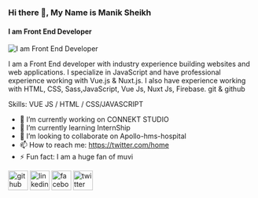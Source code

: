 ### Hi there 👋, My Name is Manik Sheikh
#### I am Front End Developer
![I am Front End Developer](https://media.licdn.com/dms/image/D5616AQGRqUnjDyuVfw/profile-displaybackgroundimage-shrink_350_1400/0/1676995577658?e=1682553600&v=beta&t=G-a2KhkPPM84lSSMH8hWt7D6RDCi59QC1fKVPPa5fmo)

I am a Front End developer with industry experience building websites and web applications. I specialize in JavaScript and have professional experience working with Vue.js & Nuxt.js. I also have experience working with HTML, CSS, Sass,JavaScript, Vue Js, Nuxt Js, Firebase. git & github


Skills: VUE JS / HTML / CSS/JAVASCRIPT

- 🔭 I’m currently working on CONNEKT STUDIO 
- 🌱 I’m currently learning InternShip 
- 👯 I’m looking to collaborate on Apollo-hms-hospital 
- 📫 How to reach me: https://twitter.com/home 
- ⚡ Fun fact: I am a huge fan of muvi 


[<img src='https://cdn.jsdelivr.net/npm/simple-icons@3.0.1/icons/github.svg' alt='github' height='40'>](https://github.com/https://github.com/maniksheak)  [<img src='https://cdn.jsdelivr.net/npm/simple-icons@3.0.1/icons/linkedin.svg' alt='linkedin' height='40'>](https://www.linkedin.com/in/https://www.linkedin.com/in/md-manik-sheikh-7a47ab220//)  [<img src='https://cdn.jsdelivr.net/npm/simple-icons@3.0.1/icons/facebook.svg' alt='facebook' height='40'>](https://www.facebook.com/https://www.facebook.com/home.php)  [<img src='https://cdn.jsdelivr.net/npm/simple-icons@3.0.1/icons/twitter.svg' alt='twitter' height='40'>](https://twitter.com/https://twitter.com/home)  


